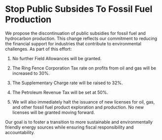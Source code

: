 # Stop Public Subsides To Fossil Fuel Production

We propose the discontinuation of public subsidies for fossil fuel and hydrocarbon production. This change reflects our commitment to reducing the financial support for industries that contribute to environmental challenges. As part of this effort:

1. No further Field Allowances will be granted.

2. The Ring Fence Corporation Tax rate on profits from oil and gas will be increased to 30%.

3. The Supplementary Charge rate will be raised to 32%.

4. The Petroleum Revenue Tax will be set at 50%.

5. We will also immediately halt the issuance of new licenses for oil, gas, and other fossil fuel product exploration and production. No new licenses will be granted moving forward.

Our goal is to foster a transition to more sustainable and environmentally friendly energy sources while ensuring fiscal responsibility and accountability.
